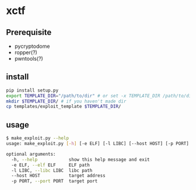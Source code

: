# xctf

## Prerequisite

* pycryptodome
* ropper(?)
* pwntools(?)

## install

```bash
pip install setup.py
export TEMPLATE_DIR="/path/to/dir" # or set -x TEMPLATE_DIR /path/to/dir
mkdir $TEMPLATE_DIR/ # if you haven't made dir
cp templates/exploit_template $TEMPLATE_DIR/
```

## usage

```bash
$ make_exploit.py --help
usage: make_exploit.py [-h] [-e ELF] [-l LIBC] [--host HOST] [-p PORT]

optional arguments:
  -h, --help            show this help message and exit
  -e ELF, --elf ELF     ELF path
  -l LIBC, --libc LIBC  libc path
  --host HOST           target address
  -p PORT, --port PORT  target port
```